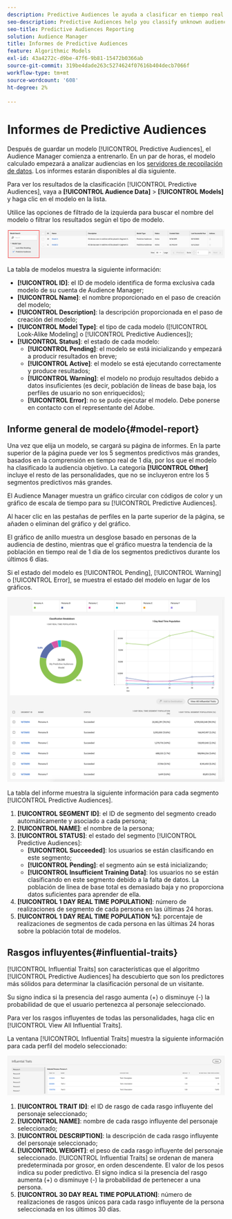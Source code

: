 ```yaml
---
description: Predictive Audiences le ayuda a clasificar en tiempo real audiencias desconocidas como personalidades diferenciadas, mediante el uso de la ciencia de datos.
seo-description: Predictive Audiences help you classify unknown audiences into distinct personas in real-time, using data science.
seo-title: Predictive Audiences Reporting
solution: Audience Manager
title: Informes de Predictive Audiences
feature: Algorithmic Models
exl-id: 43a4272c-d9be-47f6-9b81-15472b0366ab
source-git-commit: 319be4dade263c5274624f07616b404decb7066f
workflow-type: tm+mt
source-wordcount: '608'
ht-degree: 2%

---
```


# Informes de Predictive Audiences

Después de guardar un modelo [!UICONTROL Predictive Audiences], el Audience Manager comienza a entrenarlo. En un par de horas, el modelo calculado empezará a analizar audiencias en los [servidores de recopilación de datos](https://experienceleague.adobe.com/docs/audience-manager/user-guide/reference/system-components/components-data-collection.html#dcs-pcs). Los informes estarán disponibles al día siguiente.

Para ver los resultados de la clasificación [!UICONTROL Predictive Audiences], vaya a **[!UICONTROL Audience Data]** > **[!UICONTROL Models]** y haga clic en el modelo en la lista.

Utilice las opciones de filtrado de la izquierda para buscar el nombre del modelo o filtrar los resultados según el tipo de modelo.

![predictive-audiences-filter](assets/predictive-audiences-filter-models.png)

La tabla de modelos muestra la siguiente información:

* **[!UICONTROL ID]**: el ID de modelo identifica de forma exclusiva cada modelo de su cuenta de Audience Manager;
* **[!UICONTROL Name]**: el nombre proporcionado en el paso de creación del modelo;
* **[!UICONTROL Description]**: la descripción proporcionada en el paso de creación del modelo;
* **[!UICONTROL Model Type]**: el tipo de cada modelo ([!UICONTROL Look-Alike Modeling] o [!UICONTROL Predictive Audiences]);
* **[!UICONTROL Status]**: el estado de cada modelo:
   * **[!UICONTROL Pending]**: el modelo se está inicializando y empezará a producir resultados en breve;
   * **[!UICONTROL Active]**: el modelo se está ejecutando correctamente y produce resultados;
   * **[!UICONTROL Warning]**: el modelo no produjo resultados debido a datos insuficientes (es decir, población de líneas de base baja, los perfiles de usuario no son enriquecidos);
   * **[!UICONTROL Error]**: no se pudo ejecutar el modelo. Debe ponerse en contacto con el representante del Adobe.

## Informe general de modelo{#model-report}

Una vez que elija un modelo, se cargará su página de informes. En la parte superior de la página puede ver los 5 segmentos predictivos más grandes, basados en la comprensión en tiempo real de 1 día, por los que el modelo ha clasificado la audiencia objetivo. La categoría **[!UICONTROL Other]** incluye el resto de las personalidades, que no se incluyeron entre los 5 segmentos predictivos más grandes.

El Audience Manager muestra un gráfico circular con códigos de color y un gráfico de escala de tiempo para su [!UICONTROL Predictive Audiences].

Al hacer clic en las pestañas de perfiles en la parte superior de la página, se añaden o eliminan del gráfico y del gráfico.

El gráfico de anillo muestra un desglose basado en personas de la audiencia de destino, mientras que el gráfico muestra la tendencia de la población en tiempo real de 1 día de los segmentos predictivos durante los últimos 6 días.

Si el estado del modelo es [!UICONTROL Pending], [!UICONTROL Warning] o [!UICONTROL Error], se muestra el estado del modelo en lugar de los gráficos.

![informe-persona-inteligente](assets/predictive-audiences-report.png)

La tabla del informe muestra la siguiente información para cada segmento [!UICONTROL Predictive Audiences].

1. **[!UICONTROL SEGMENT ID]**: el ID de segmento del segmento creado automáticamente y asociado a cada persona;
1. **[!UICONTROL NAME]**: el nombre de la persona;
1. **[!UICONTROL STATUS]**: el estado del segmento [!UICONTROL Predictive Audiences]:
   * **[!UICONTROL Succeeded]**: los usuarios se están clasificando en este segmento;
   * **[!UICONTROL Pending]**: el segmento aún se está inicializando;
   * **[!UICONTROL Insufficient Training Data]**: los usuarios no se están clasificando en este segmento debido a la falta de datos. La población de línea de base total es demasiado baja y no proporciona datos suficientes para aprender de ella.
1. **[!UICONTROL 1 DAY REAL TIME POPULATION]**: número de realizaciones de segmento de cada persona en las últimas 24 horas.
1. **[!UICONTROL 1 DAY REAL TIME POPULATION %]**: porcentaje de realizaciones de segmentos de cada persona en las últimas 24 horas sobre la población total de modelos.

## Rasgos influyentes{#influential-traits}

[!UICONTROL Influential Traits] son características que el algoritmo [!UICONTROL Predictive Audiences] ha descubierto que son los predictores más sólidos para determinar la clasificación personal de un visitante.

Su signo indica si la presencia del rasgo aumenta (+) o disminuye (-) la probabilidad de que el usuario pertenezca al personaje seleccionado.

Para ver los rasgos influyentes de todas las personalidades, haga clic en [!UICONTROL View All Influential Traits].

La ventana [!UICONTROL Influential Traits] muestra la siguiente información para cada perfil del modelo seleccionado:

![rasgos influyentes](assets/predictive-audiences-influential-traits.png)

1. **[!UICONTROL TRAIT ID]**: el ID de rasgo de cada rasgo influyente del personaje seleccionado;
1. **[!UICONTROL NAME]**: nombre de cada rasgo influyente del personaje seleccionado;
1. **[!UICONTROL DESCRIPTION]**: la descripción de cada rasgo influyente del personaje seleccionado;
1. **[!UICONTROL WEIGHT]**: el peso de cada rasgo influyente del personaje seleccionado. [!UICONTROL Influential Traits] se ordenan de manera predeterminada por grosor, en orden descendente.  El valor de los pesos indica su poder predictivo. El signo indica si la presencia del rasgo aumenta (+) o disminuye (-) la probabilidad de pertenecer a una persona.
1. **[!UICONTROL 30 DAY REAL TIME POPULATION]**: número de realizaciones de rasgos únicos para cada rasgo influyente de la persona seleccionada en los últimos 30 días.
